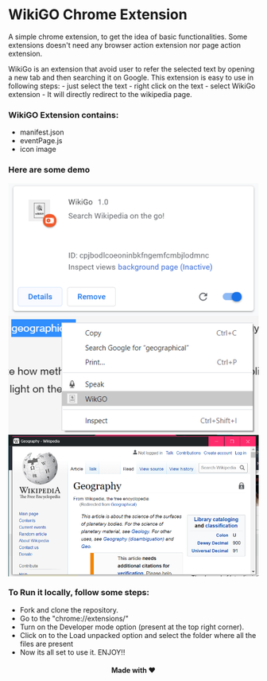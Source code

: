 # WikiGO Chrome Extension
<p> A simple chrome extension, to get the idea of basic functionalities. Some extensions doesn't need any browser action extension nor page action extension.  </p>
<p>WikiGo is an extension that avoid user to refer the selected text by opening a new tab and then searching it on Google. 
This extension is easy to use in following steps:
- just select the text
- right click on the text 
- select WikiGo extension 
- It will directly redirect to the wikipedia page.</p>

<h3> WikiGO Extension contains: </h3>
<ul>
<li>manifest.json</li>
<li>eventPage.js</li>
<li>icon image</li>
</ul>
<h3> Here are some demo </h3>
<img src="demo1.png" style="vertical-align:middle">
<br>
<img src="demo2.png" style="vertical-align:middle">
<br>
<img src="demo3.png" style="vertical-align:middle">
<h3> To Run it locally, follow some steps: </h3>
<ul>
<li>Fork and clone the repository.</li>
<li>Go to the "chrome://extensions/"</li>
<li>Turn on the Developer mode option (present at the top right corner).</li>
<li>Click on to the Load unpacked option and select the folder where all the files are present </li>
<li>Now its all set to use it. ENJOY!!</li>
</ul> 

<h4 style="text-align:center"> Made with ❤ <h4>